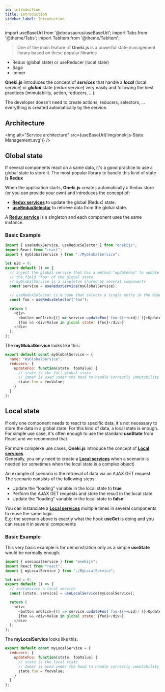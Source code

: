 ```yaml
---
id: introduction
title: Introduction
sidebar_label: Introduction
---
```

import useBaseUrl from '@docusaurus/useBaseUrl';
import Tabs from '@theme/Tabs';
import TabItem from '@theme/TabItem';

> One of the main feature of **Oneki.js** is a powerful state management library based on these popular libraries
- Redux (global state) or useReducer (local state)
- Saga
- Immer

**Oneki.js** introduces the concept of ***services*** that handle a ***local*** (local service) or ***global*** state (redux service) very easily and following the best practices (immutability, action, reducers, ...).

The developer doesn't need to create actions, reducers, selectors, ... everything is created automatically by the service.

## Architecture
<img alt="Service architecture" src={useBaseUrl('img/onekijs-State Management.svg')} />

## Global state
If several components react on a same data, it's a good practice to use a global state to store it. The most popular library to handle this kind of state is **Redux**

When the application starts, **Oneki.js** creates automatically a Redux store (or you can provide your own) and introduces the concept of:
- **[Redux services](./global-state)** to update the global (Redux) state.
- **[useReduxSelector](./use-redux-selector)** to retrieve data from the global state.

A **[Redux service](./global-state)** is a singleton and each component uses the same instance.

### Basic Example

```javascript
import { useReduxService, useReduxSelector } from "onekijs";
import React from "react";
import { myGlobalService } from "./MyGlobalService";

let uid = 0;
export default () => {
  // inject the global service that has a method "updateFoo" to update
  // the field "foo" of the global state
  // myGlobalService is a singleton shared by several components
  const service = useReduxService(myGlobalService);

  // useReduxSelector is a hook that selects a single entry in the Redux state
  const foo = useReduxSelector("foo");

  return (
    <div>
      <button onClick={() => service.updateFoo(`foo-${++uid})`)}>Update</button>
      {foo && <div>Value in global state: {foo}</div>}
    </div>
  );
};
```

The **myGlobalService** looks like this:

```javascript
export default const myGlobalService = {
  name: "myGlobalService",
  reducers: {
    updateFoo: function(state, fooValue) {
      // state is the full global state
      // Immer is used under the hood to handle correctly immutability
      state.foo = fooValue;
    }
  }
};
```

## Local state
If only one component needs to react to specific data, it's not necessary to store the data in a global state. For this kind of data, a local state is enough.<br/>
For simple use case, it's often enough to use the standard **useState** from React and we recommend that.

For more complexe use cases, **Oneki.js** introduce the concept of **[Local services](./local-state)**. <br/>
Generally, you only need to create a **[Local services](./local-state)** when a scenario is needed (or sometimes when the local state is a complex object)

An example of scenario is the retrieval of data via an AJAX GET request. The scenario consists of the following steps:
- Update the "loading" variable in the local state to **true**
- Perform the AJAX GET requests and store the result in the local state
- Update the "loading" variable in the local state to **false**

You can instanciate a **[Local services](./local-state)** multiple times in several components to reuse the same logic.<br/>
E.g: the scenario above is exactly what the hook **useGet** is doing and you can reuse it in several components

### Basic Example
This very basic example is for demonstration only as a simple **useState** would be normally enough.
```javascript
import { useLocalService } from "onekijs";
import React from "react";
import { myLocalService } from "./MyLocalService";

let uid = 0;
export default () => {
  // instanciate a local service
  const [state, service] = useLocalService(myLocalService);

  return (
    <div>
      <button onClick={() => service.updateFoo(`foo-${++uid})`)}>Update</button>
      {foo && <div>Value in global state: {foo}</div>}
    </div>
  );
};
```

The **myLocalService** looks like this:

```javascript
export default const myLocalService = {
  reducers: {
    updateFoo: function(state, fooValue) {
      // state is the local state
      // Immer is used under the hood to handle correctly immutability
      state.foo = fooValue;
    }
  }
};
```
